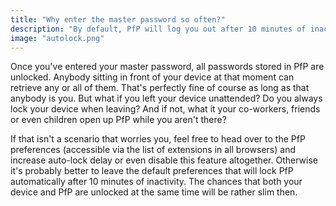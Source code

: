 ```yaml
---
title: "Why enter the master password so often?"
description: "By default, PfP will log you out after 10 minutes of inactivity. If you leave your device unattended, your passwords won't be exposed to unauthorized access."
image: "autolock.png"
---
```


Once you've entered your master password, all passwords stored in PfP are unlocked. Anybody sitting in front of your device at that moment can retrieve any or all of them. That's perfectly fine of course as long as that anybody is you. But what if you left your device unattended? Do you always lock your device when leaving? And if not, what it your co-workers, friends or even children open up PfP while you aren't there?

If that isn't a scenario that worries you, feel free to head over to the PfP preferences (accessible via the list of extensions in all browsers) and increase auto-lock delay or even disable this feature altogether. Otherwise it's probably better to leave the default preferences that will lock PfP automatically after 10 minutes of inactivity. The chances that both your device and PfP are unlocked at the same time will be rather slim then.
